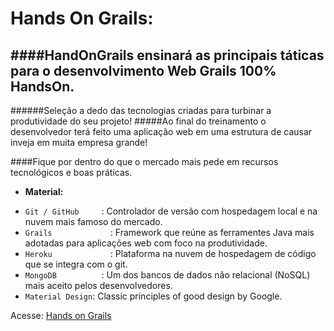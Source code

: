 Hands On Grails:
===

####HandOnGrails ensinará as principais táticas para o desenvolvimento Web Grails 100% HandsOn.
---
######Seleção a dedo das tecnologias criadas para turbinar a produtividade do seu projeto!
#####Ao final do treinamento o desenvolvedor terá feito uma aplicação web em uma estrutura de causar inveja em muita empresa grande!

####Fique por dentro do que o mercado mais pede em recursos tecnológicos e boas práticas.

* **Material:**
 - `Git / GitHub     `: Controlador de versão com hospedagem local e na nuvem mais famoso do mercado. 
 - `Grails      	   `: Framework que reúne as ferramentes Java mais adotadas para aplicações web com foco na produtividade. 
 - `Heroku      	   `: Plataforma na nuvem de hospedagem de código que se integra com o git.
 - `MongoDB          `: Um dos bancos de dados não relacional (NoSQL) mais aceito pelos desenvolvedores.
 - `Material Design`: Classic principles of good design by Google.
 
Acesse: [Hands on Grails](http://jonatasemidio.github.io/hands-on-grails/)
